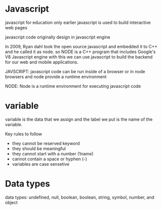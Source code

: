 # Javascript

javascript for education only
earlier javascript is used to build interactive web pages

javascript code originally design in javascript engine

In 2009, Ryan dahl took the open source javascript and embedded it to C++ and he called it as node.
so NODE is a C++ program that includes Google's V8 Javascript engine
with this we can use javascript to build the backend for our web and mobile applications.

JAVSCRIPT:
javascript code can be run inside of a browser or in node browsers and node provide a runtime environment

NODE:
Node is a runtime environment for executing javascript code

# variable

variable is the data that we assign and the label we put is the name of the variable.

Key rules to follow

- they cannot be reserved keyword
- they should be meaningful
- they cannot start with a number (1name)
- cannot contain a space or hyphen (-)
- variables are case sensetive

# Data types

data types:
undefined, null, boolean, boolean, string, symbol, number, and object
